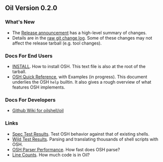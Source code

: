 <!-- NOTE: This file is at /release/$VERSION/index.html -->

Oil Version 0.2.0
-----------------

### What's New

- The [Release announcement](announcement.html) has a high-level summary of
  changes.
- Details are in the [raw git change log](changelog.html).  Some of these
  changes may not affect the release tarball (e.g. tool changes).

### Docs For End Users

- [INSTALL](doc/INSTALL.html).  How to install OSH.  This text file is also at
  the root of the tarball.
- [OSH Quick Reference](doc/osh-quick-ref.html), with Examples (in progress).
  This document underlies the OSH `help` builtin.  It also gives a rough
  overview of what features OSH implements.

### Docs For Developers

- [Github Wiki for oilshell/oil](https://github.com/oilshell/oil/wiki)

### Links

- [Spec Test Results](test/spec.wwz/).  Test OSH behavior against
  that of existing shells.
- [Wild Test Results](test/wild.wwz/).  Parsing and translating thousands of
  shell scripts with OSH.
- [OSH Parser Performance](benchmarks/osh-parser.wwz/).  How fast does OSH
  parse?
- [Line Counts](metrics/line-counts.wwz/).  How much code is in Oil?

<!-- TODO: 
benchmarks/
  virtual-memory/
src/                       annotated/cross-referenced source code
coverage/                  code coverage in Python and C
metrics/                   line-counts, debug info size?
-->
